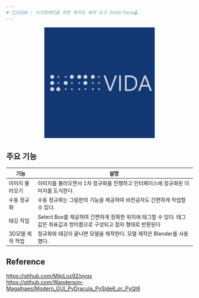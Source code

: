 ```yaml
---
# 👩‍🦯VIDA : 시각장애인을 위한 촉지도 제작 도구 Interface🕹
---
```


<div align="center"><img src="../asset/logo.png" width="300">
</div>

## 주요 기능
| 기능 | 설명 | 
| ------ | ------ | 
| 이미지 불러오기 | 이미지를 불러오면서 1차 정규화를 진행하고 인터페이스에 정규화된 이미지를 도식한다. |
| 수동 정규화 | 수동 정규화는 그림판의 기능을 제공하여 비전공자도 간편하게 작업할 수 있다. |
| 태깅 작업 | Select Box를 제공하여 간편하게 정확한 위치에 태그할 수 있다. 태그값은 좌표값과 방이름으로 구성되고 점자 형태로 반환된다 |
| 3D모델 제작 작업 | 정규화와 태깅이 끝나면 모델을 제작한다. 모델 제작은 Blender를 사용했다. |

## Reference
https://github.com/MikiLoz92/pyqx  <br>
https://github.com/Wanderson-Magalhaes/Modern_GUI_PyDracula_PySide6_or_PyQt6
